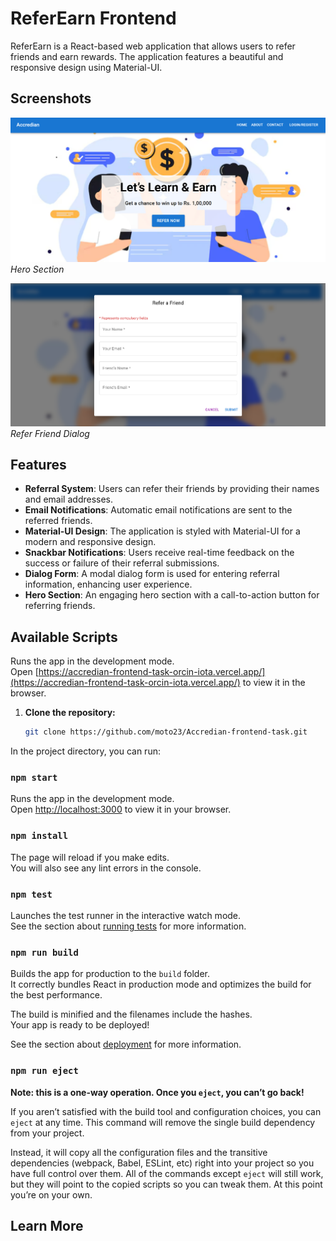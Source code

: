 # ReferEarn Frontend

ReferEarn is a React-based web application that allows users to refer friends and earn rewards. The application features a beautiful and responsive design using Material-UI.

## Screenshots

![Hero Section](screenshot-hero.png)
*Hero Section*

![Refer Friend Dialog](screenshot-dialog.png)
*Refer Friend Dialog*

## Features

- **Referral System**: Users can refer their friends by providing their names and email addresses.
- **Email Notifications**: Automatic email notifications are sent to the referred friends.
- **Material-UI Design**: The application is styled with Material-UI for a modern and responsive design.
- **Snackbar Notifications**: Users receive real-time feedback on the success or failure of their referral submissions.
- **Dialog Form**: A modal dialog form is used for entering referral information, enhancing user experience.
- **Hero Section**: An engaging hero section with a call-to-action button for referring friends.



## Available Scripts

Runs the app in the development mode.\
Open [https://accredian-frontend-task-orcin-iota.vercel.app/](https://accredian-frontend-task-orcin-iota.vercel.app/) to view it in the browser.


1. **Clone the repository:**

   ```bash
   git clone https://github.com/moto23/Accredian-frontend-task.git

In the project directory, you can run:

### `npm start`

Runs the app in the development mode.\
Open [http://localhost:3000](http://localhost:3000) to view it in your browser.

### `npm install`

The page will reload if you make edits.\
You will also see any lint errors in the console.

### `npm test`

Launches the test runner in the interactive watch mode.\
See the section about [running tests](https://facebook.github.io/create-react-app/docs/running-tests) for more information.

### `npm run build`

Builds the app for production to the `build` folder.\
It correctly bundles React in production mode and optimizes the build for the best performance.

The build is minified and the filenames include the hashes.\
Your app is ready to be deployed!

See the section about [deployment](https://facebook.github.io/create-react-app/docs/deployment) for more information.

### `npm run eject`

**Note: this is a one-way operation. Once you `eject`, you can’t go back!**

If you aren’t satisfied with the build tool and configuration choices, you can `eject` at any time. This command will remove the single build dependency from your project.

Instead, it will copy all the configuration files and the transitive dependencies (webpack, Babel, ESLint, etc) right into your project so you have full control over them. All of the commands except `eject` will still work, but they will point to the copied scripts so you can tweak them. At this point you’re on your own.

## Learn More
